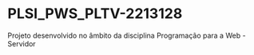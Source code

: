 # PLSI_PWS_PLTV-2213128
Projeto desenvolvido no âmbito da disciplina Programação para a Web - Servidor
